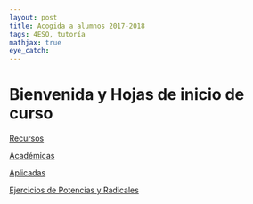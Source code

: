 ```yaml
---
layout: post
title: Acogida a alumnos 2017-2018
tags: 4ESO, tutoría
mathjax: true
eye_catch: 
---
```


# Bienvenida y Hojas de inicio de curso

[Recursos](https://drive.google.com/drive/folders/0B11SccKPScz1cjdXelVKSFppRnM?usp=sharing)

[Académicas](https://marsupial.blinklearning.com/coursePlayer/curso2.php?idcurso=779460&marsupial=1&IDSESSIONDIRECT=0011814729a2afe2513198f7a6526dfd1e92e53ff0563d4c059)

[Aplicadas](https://marsupial.blinklearning.com/coursePlayer/curso2.php?idcurso=804190&marsupial=1&IDSESSIONDIRECT=001181472907866d8ba27d566aa8630ac0694e8a63f566d2089)
 
[Ejercicios de Potencias y Radicales](https://github.com/crdguez/mat4ac/blob/master/ejercicios/potencias_radicales.pdf)
